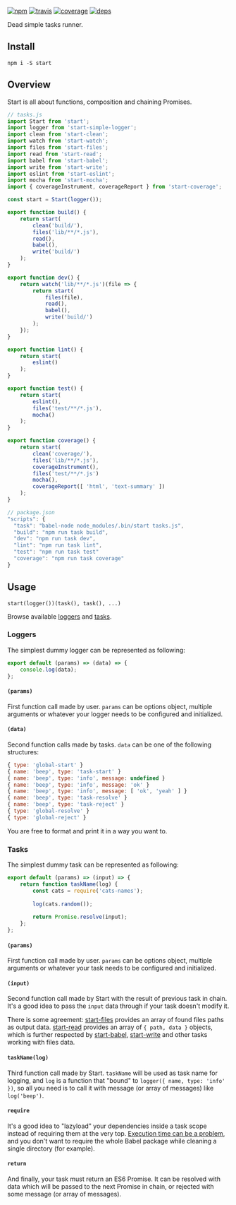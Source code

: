 [![npm](https://img.shields.io/npm/v/start.svg?style=flat-square)](https://www.npmjs.com/package/start)
[![travis](http://img.shields.io/travis/start-runner/start.svg?style=flat-square)](https://travis-ci.org/start-runner/start)
[![coverage](https://img.shields.io/codecov/c/github/start-runner/start.svg?style=flat-square)](https://codecov.io/github/start-runner/start)
[![deps](https://img.shields.io/gemnasium/start-runner/start.svg?style=flat-square)](https://gemnasium.com/start-runner/start)

Dead simple tasks runner.

## Install

```
npm i -S start
```

## Overview

Start is all about functions, composition and chaining Promises.

```js
// tasks.js
import Start from 'start';
import logger from 'start-simple-logger';
import clean from 'start-clean';
import watch from 'start-watch';
import files from 'start-files';
import read from 'start-read';
import babel from 'start-babel';
import write from 'start-write';
import eslint from 'start-eslint';
import mocha from 'start-mocha';
import { coverageInstrument, coverageReport } from 'start-coverage';

const start = Start(logger());

export function build() {
    return start(
        clean('build/'),
        files('lib/**/*.js'),
        read(),
        babel(),
        write('build/')
    );
}

export function dev() {
    return watch('lib/**/*.js')(file => {
        return start(
            files(file),
            read(),
            babel(),
            write('build/')
        );
    });
}

export function lint() {
    return start(
        eslint()
    );
}

export function test() {
    return start(
        eslint(),
        files('test/**/*.js'),
        mocha()
    );
}

export function coverage() {
    return start(
        clean('coverage/'),
        files('lib/**/*.js'),
        coverageInstrument(),
        files('test/**/*.js')
        mocha(),
        coverageReport([ 'html', 'text-summary' ])
    );
}
```

```js
// package.json
"scripts": {
  "task": "babel-node node_modules/.bin/start tasks.js",
  "build": "npm run task build",
  "dev": "npm run task dev",
  "lint": "npm run task lint",
  "test": "npm run task test"
  "coverage": "npm run task coverage"
}
```

## Usage

`start(logger())(task(), task(), ...)`

Browse available [loggers](https://www.npmjs.com/browse/keyword/start-logger) and [tasks](https://www.npmjs.com/browse/keyword/start-tasks).

### Loggers

The simplest dummy logger can be represented as following:

```js
export default (params) => (data) => {
    console.log(data);
};
```

#### `(params)`

First function call made by user. `params` can be options object, multiple arguments or whatever your logger needs to be configured and initialized.

#### `(data)`

Second function calls made by tasks. `data` can be one of the following structures:

```js
{ type: 'global-start' }
{ name: 'beep', type: 'task-start' }
{ name: 'beep', type: 'info', message: undefined }
{ name: 'beep', type: 'info', message: 'ok' }
{ name: 'beep', type: 'info', message: [ 'ok', 'yeah' ] }
{ name: 'beep', type: 'task-resolve' }
{ name: 'beep', type: 'task-reject' }
{ type: 'global-resolve' }
{ type: 'global-reject' }
```

You are free to format and print it in a way you want to.

### Tasks

The simplest dummy task can be represented as following:

```js
export default (params) => (input) => {
    return function taskName(log) {
        const cats = require('cats-names');
        
        log(cats.random());
    
        return Promise.resolve(input);
    };
};
```

#### `(params)`

First function call made by user. `params` can be options object, multiple arguments or whatever your task needs to be configured and initialized.

#### `(input)`

Second function call made by Start with the result of previous task in chain. It's a good idea to pass the `input` data through if your task doesn't modify it.

There is some agreement: [start-files](https://github.com/start-runner/files) provides an array of found files paths as output data. [start-read](https://github.com/start-runner/read) provides an array of `{ path, data }` objects, which is further respected by [start-babel](https://github.com/start-runner/babel), [start-write](https://github.com/start-runner/write) and other tasks working with files data.

#### `taskName(log)`

Third function call made by Start. `taskName` will be used as task name for logging, and `log` is a function that "bound" to `logger({ name, type: 'info' })`, so all you need is to call it with message (or array of messages) like `log('beep')`.

#### `require`

It's a good idea to "lazyload" your dependencies inside a task scope instead of requiring them at the very top. [Execution time can be a problem](https://github.com/gulpjs/gulp/issues/632), and you don't want to require the whole Babel package while cleaning a single directory (for example).

#### `return`

And finally, your task must return an ES6 Promise. It can be resolved with data which will be passed to the next Promise in chain, or rejected with some message (or array of messages).
